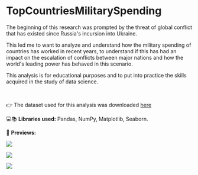 # TopCountriesMilitarySpending

The beginning of this research was prompted by the threat of global conflict that has existed since Russia's incursion into Ukraine.

This led me to want to analyze and understand how the military spending of countries has worked in recent years, to understand if this has had an impact on the escalation of conflicts between major nations and how the world's leading power has behaved in this scenario.

This analysis is for educational purposes and to put into practice the skills acquired in the study of data science.

<br>

:point_right: The dataset used for this analysis was downloaded [here](https://data.world/makeovermonday/2022w35)


💻:books: **Libraries used:** Pandas, NumPy, Matplotlib, Seaborn.

 :eyes: **Previews:**
 
 ![](https://docs.google.com/drawings/d/e/2PACX-1vSxoDljZ1Vz-DtmKf0c8wfiktV0K--WCkNE2wlwf0UU0nSVjfVUc1dk9UojUFIVmx3nYICZ5Uyo8GtZ/pub?w=956&h=619)
 
 ![](https://docs.google.com/drawings/d/e/2PACX-1vSKt6KQ6zMsWW9-0prW25cJyYH8Mzb4Ok-iTfkzN-Hv6HEq_PML-oz831lBj0RKwAqGyUj4C42H6Y9r/pub?w=945&h=646)
 
 ![](https://docs.google.com/drawings/d/e/2PACX-1vTu86afmSzNjRXHKWKnp0NoKjfnftMDH5lX63A8VpX1wNyfExa97DsWjmuouWswWEPdsFTgDS_hsBFr/pub?w=953&h=579)
